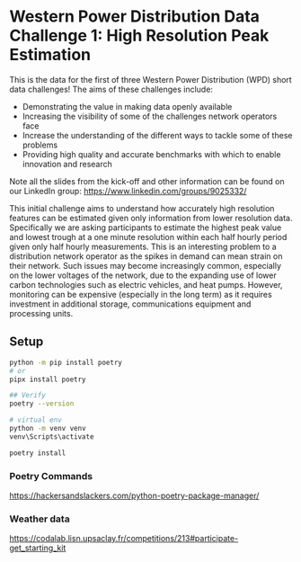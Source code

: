 # Western Power Distribution Data Challenge 1: High Resolution Peak Estimation

This is the data for the first of three Western Power Distribution (WPD) short data challenges! The aims of these
challenges include:

- Demonstrating the value in making data openly available
- Increasing the visibility of some of the challenges network operators face
- Increase the understanding of the different ways to tackle some of these problems
- Providing high quality and accurate benchmarks with which to enable innovation and research

Note all the slides from the kick-off and other information can be found on our LinkedIn
group: https://www.linkedin.com/groups/9025332/

This initial challenge aims to understand how accurately high resolution features can be estimated given only
information from lower resolution data. Specifically we are asking participants to estimate the highest peak value and
lowest trough at a one minute resolution within each half hourly period given only half hourly measurements. This is an
interesting problem to a distribution network operator as the spikes in demand can mean strain on their network. Such
issues may become increasingly common, especially on the lower voltages of the network, due to the expanding use of
lower carbon technologies such as electric vehicles, and heat pumps. However, monitoring can be expensive (especially in
the long term) as it requires investment in additional storage, communications equipment and processing units.

## Setup


```sh
python -m pip install poetry
# or 
pipx install poetry

## Verify
poetry --version

# virtual env
python -m venv venv
venv\Scripts\activate

poetry install
```

### Poetry Commands

https://hackersandslackers.com/python-poetry-package-manager/


### Weather data
 https://codalab.lisn.upsaclay.fr/competitions/213#participate-get_starting_kit